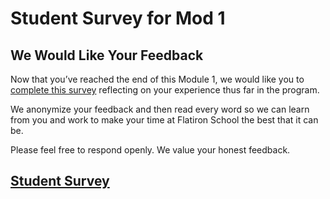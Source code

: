 # Student Survey for Mod 1

## We Would Like Your Feedback

Now that you’ve reached the end of this Module 1, we would like you to
[complete this survey][survey] reflecting on your experience thus far in the
program.

We anonymize your feedback and then read every word so we can learn from you and
work to make your time at Flatiron School the best that it can be.

Please feel free to respond openly. We value your honest feedback.

## [Student Survey][survey]

[survey]: https://learn.co/redirect/student-nps-survey?Discipline=Software%20Engineering
